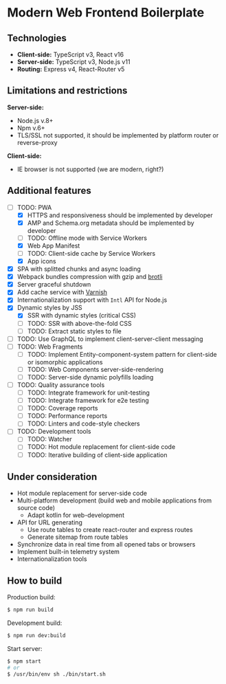 # Modern Web Frontend Boilerplate

## Technologies
- **Client-side:** TypeScript v3, React v16
- **Server-side:** TypeScript v3, Node.js v11
- **Routing:** Express v4, React-Router v5

## Limitations and restrictions

**Server-side:**
- Node.js v.8+
- Npm v.6+
- TLS/SSL not supported, it should be implemented by platform router or reverse-proxy

**Client-side:**
- IE browser is not supported (we are modern, right?)


## Additional features
- [ ] TODO: PWA
  - [x] HTTPS and responsiveness should be implemented by developer
  - [x] AMP and Schema.org metadata should be implemented by developer
  - [ ] TODO: Offline mode with Service Workers
  - [x] Web App Manifest
  - [ ] TODO: Client-side cache by Service Workers
  - [x] App icons
- [x] SPA with splitted chunks and async loading
- [x] Webpack bundles compression with gzip and [brotli](https://github.com/google/brotli)
- [x] Server graceful shutdown
- [x] Add cache service with [Varnish](https://varnish-cache.org)
- [x] Internationalization support with `Intl` API for Node.js
- [x] Dynamic styles by JSS
  - [x] SSR with dynamic styles (critical CSS)
  - [ ] TODO: SSR with above-the-fold CSS
  - [ ] TODO: Extract static styles to file
- [ ] TODO: Use GraphQL to implement client-server-client messaging
- [ ] TODO: Web Fragments
  - [ ] TODO: Implement Entity-component-system pattern for client-side or isomorphic applications
  - [ ] TODO: Web Components server-side-rendering
  - [ ] TODO: Server-side dynamic polyfills loading
- [ ] TODO: Quality assurance tools
  - [ ] TODO: Integrate framework for unit-testing
  - [ ] TODO: Integrate framework for e2e testing
  - [ ] TODO: Coverage reports
  - [ ] TODO: Performance reports
  - [ ] TODO: Linters and code-style checkers
- [ ] TODO: Development tools
  - [ ] TODO: Watcher
  - [ ] TODO: Hot module replacement for client-side code
  - [ ] TODO: Iterative building of client-side application

## Under consideration
- Hot module replacement for server-side code
- Multi-platform development (build web and mobile applications from source code)
  - Adapt kotlin for web-development
- API for URL generating
  - Use route tables to create react-router and express routes
  - Generate sitemap from route tables
- Synchronize data in real time from all opened tabs or browsers
- Implement built-in telemetry system
- Internationalization tools

## How to build
Production build:
```sh
$ npm run build
```

Development build:
```sh
$ npm run dev:build
```

Start server:
```sh
$ npm start
# or
$ /usr/bin/env sh ./bin/start.sh
```
